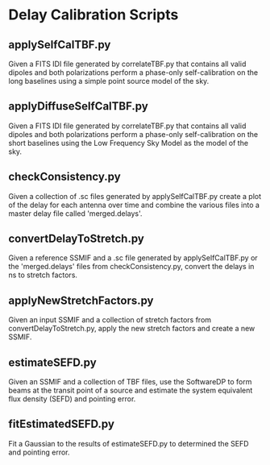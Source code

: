 Delay Calibration Scripts
=========================

applySelfCalTBF.py
------------------
Given a FITS IDI file generated by correlateTBF.py that contains all valid 
dipoles and both polarizations perform a phase-only self-calibration on the
long baselines using a simple point source model of the sky.

applyDiffuseSelfCalTBF.py
-------------------------
Given a FITS IDI file generated by correlateTBF.py that contains all valid 
dipoles and both polarizations perform a phase-only self-calibration on the
short baselines using the Low Frequency Sky Model as the model of the sky.

checkConsistency.py
-------------------
Given a collection of .sc files generated by applySelfCalTBF.py create a plot
of the delay for each antenna over time and combine the various files into a
master delay file called 'merged.delays'.

convertDelayToStretch.py
------------------------
Given a reference SSMIF and a .sc file generated by applySelfCalTBF.py or the 
'merged.delays' files from checkConsistency.py, convert the delays in ns to stretch 
factors.

applyNewStretchFactors.py
-------------------------
Given an input SSMIF and a collection of stretch factors from 
convertDelayToStretch.py, apply the new stretch factors and create a new SSMIF.

estimateSEFD.py
---------------
Given an SSMIF and a collection of TBF files, use the SoftwareDP to form beams at 
the transit point of a source and estimate the system equivalent flux density (SEFD) 
and pointing error.

fitEstimatedSEFD.py
-------------------
Fit a Gaussian to the results of estimateSEFD.py to determined the SEFD and pointing 
error.
